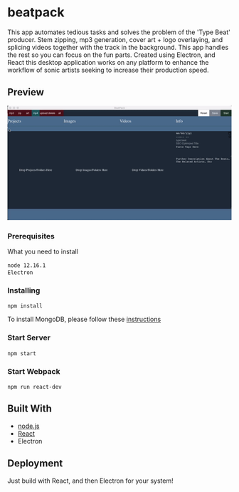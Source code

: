 # beatpack

This app automates tedious tasks and solves the problem of the 'Type Beat' producer. Stem zipping, mp3 generation, cover art + logo overlaying, and splicing videos together with the track in the background. This app handles the rest so you can focus on the fun parts.
Created using Electron, and React this desktop application works on any platform to enhance the workflow of sonic artists seeking to increase their production speed.

## Preview

![beatpack gif](https://github.com/carlitoswillis/beatpack/blob/master/public/beatpack.gif)

### Prerequisites

What you need to install

```
node 12.16.1
Electron
```

### Installing

```
npm install
```

To install MongoDB, please follow these [instructions](https://docs.mongodb.com/manual/tutorial/install-mongodb-on-ubuntu/)

### Start Server

```
npm start
```

### Start Webpack

```
npm run react-dev
```

## Built With

* [node.js](https://nodejs.org/en/)
* [React](https://reactjs.org/)
* Electron


## Deployment

Just build with React, and then Electron for your system!
